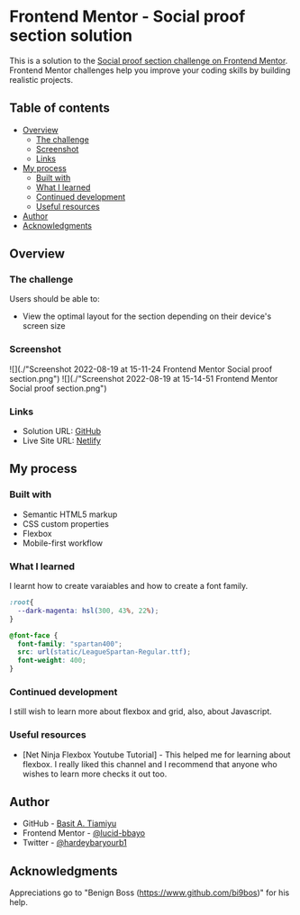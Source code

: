 # Frontend Mentor - Social proof section solution

This is a solution to the [Social proof section challenge on Frontend Mentor](https://www.frontendmentor.io/challenges/social-proof-section-6e0qTv_bA). Frontend Mentor challenges help you improve your coding skills by building realistic projects. 

## Table of contents

- [Overview](#overview)
  - [The challenge](#the-challenge)
  - [Screenshot](#screenshot)
  - [Links](#links)
- [My process](#my-process)
  - [Built with](#built-with)
  - [What I learned](#what-i-learned)
  - [Continued development](#continued-development)
  - [Useful resources](#useful-resources)
- [Author](#author)
- [Acknowledgments](#acknowledgments)

## Overview

### The challenge

Users should be able to:

- View the optimal layout for the section depending on their device's screen size

### Screenshot

![](./"Screenshot 2022-08-19 at 15-11-24 Frontend Mentor Social proof section.png")
![](./"Screenshot 2022-08-19 at 15-14-51 Frontend Mentor Social proof section.png")

### Links

- Solution URL: [GitHub](https://www.github.com/lucid-bbayo/social-proof-section)
- Live Site URL: [Netlify](https://lucidsocialproof.netlify.app)

## My process

### Built with

- Semantic HTML5 markup
- CSS custom properties
- Flexbox
- Mobile-first workflow

### What I learned

I learnt how to create varaiables and how to create a font family.

```css
:root{
  --dark-magenta: hsl(300, 43%, 22%);
}

@font-face {
  font-family: "spartan400";
  src: url(static/LeagueSpartan-Regular.ttf);
  font-weight: 400;
}
```

### Continued development

I still wish to learn more about flexbox and grid, also, about Javascript.

### Useful resources

- [Net Ninja Flexbox Youtube Tutorial] - This helped me for learning about flexbox. I really liked this channel and I recommend that anyone who wishes to learn more checks it out too.

## Author

- GitHub - [Basit A. Tiamiyu](https://www.github.com/lucid-bbayo)
- Frontend Mentor - [@lucid-bbayo](https://www.frontendmentor.io/profile/lucid-bbayo)
- Twitter - [@hardeybaryourb1](https://www.twitter.com/hardeybaryourb1)

## Acknowledgments

Appreciations go to "Benign Boss (https://www.github.com/bi9bos)" for his help.
